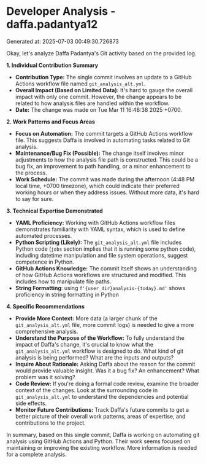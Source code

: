 # Developer Analysis - daffa.padantya12
Generated at: 2025-07-03 00:49:30.726873

Okay, let's analyze Daffa Padantya's Git activity based on the provided log.

**1. Individual Contribution Summary**

*   **Contribution Type:** The single commit involves an update to a GitHub Actions workflow file named `git_analysis_alt.yml`.
*   **Overall Impact (Based on Limited Data):**  It's hard to gauge the overall impact with only one commit. However, the change appears to be related to how analysis files are handled within the workflow.
*   **Date:** The change was made on Tue Mar 11 16:48:38 2025 +0700.

**2. Work Patterns and Focus Areas**

*   **Focus on Automation:** The commit targets a GitHub Actions workflow file. This suggests Daffa is involved in automating tasks related to Git analysis.
*   **Maintenance/Bug Fix (Possible):**  The change itself involves minor adjustments to how the analysis file path is constructed. This could be a bug fix, an improvement to path handling, or a minor enhancement to the process.
*   **Work Schedule:** The commit was made during the afternoon (4:48 PM local time, +0700 timezone), which could indicate their preferred working hours or when they address issues.  Without more data, it's hard to say for sure.

**3. Technical Expertise Demonstrated**

*   **YAML Proficiency:**  Working with GitHub Actions workflow files demonstrates familiarity with YAML syntax, which is used to define automated processes.
*   **Python Scripting (Likely):** The `git_analysis_alt.yml` file includes Python code (`jobs` section implies that it is running some python code), including datetime manipulation and file system operations, suggest competence in Python.
*   **GitHub Actions Knowledge:** The commit itself shows an understanding of how GitHub Actions workflows are structured and modified. This includes how to manipulate file paths.
*   **String Formatting**: using `f'{user_dir}analysis-{today}.md'` shows proficiency in string formatting in Python

**4. Specific Recommendations**

*   **Provide More Context:** More data (a larger chunk of the `git_analysis_alt.yml` file, more commit logs) is needed to give a more comprehensive analysis.
*   **Understand the Purpose of the Workflow:** To fully understand the impact of Daffa's change, it's crucial to know what the `git_analysis_alt.yml` workflow is designed to do.  What kind of git analysis is being performed?  What are the inputs and outputs?
*   **Inquire About Rationale:** Asking Daffa about the reason for the commit would provide valuable insight.  Was it a bug fix? An enhancement?  What problem was it solving?
*   **Code Review:** If you're doing a formal code review, examine the broader context of the changes. Look at the surrounding code in `git_analysis_alt.yml` to understand the dependencies and potential side effects.
*   **Monitor Future Contributions:** Track Daffa's future commits to get a better picture of their overall work patterns, areas of expertise, and contributions to the project.

In summary, based on this single commit, Daffa is working on automating git analysis using GitHub Actions and Python. Their work seems focused on maintaining or improving the existing workflow. More information is needed for a complete analysis.
